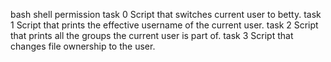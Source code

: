 bash shell permission
task 0 Script that switches current user to betty.
task 1 Script that prints the effective username of the current user.
task 2 Script that prints all the groups the current user is part of.
task 3 Script that changes file ownership to the user.

